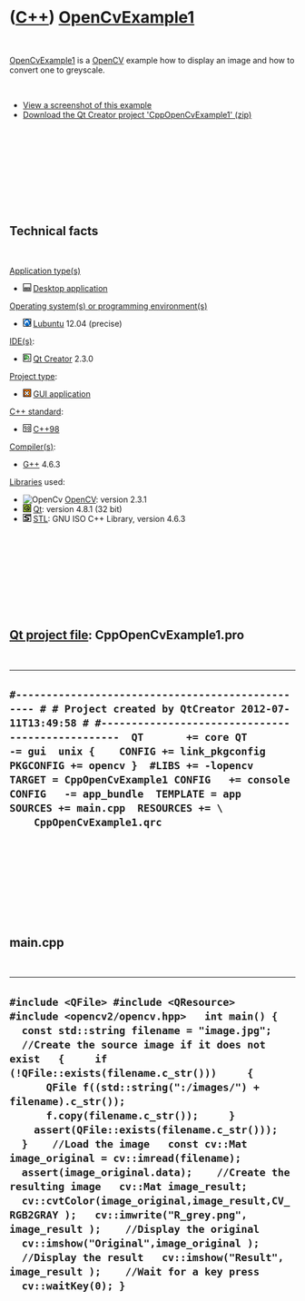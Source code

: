 
 

 

 

 

 

([C++](Cpp.md)) [OpenCvExample1](CppOpenCvExample1.md)
========================================================

 

[OpenCvExample1](CppOpenCvExample1.md) is a [OpenCV](CppOpenCv.md)
example how to display an image and how to convert one to greyscale.

 

-   [View a screenshot of this example](CppOpenCvExample1.png)
-   [Download the Qt Creator project
    'CppOpenCvExample1' (zip)](CppOpenCvExample1.zip)

 

 

 

 

 

Technical facts
---------------

 

[Application type(s)](CppApplication.md)

-   ![Desktop](PicDesktop.png) [Desktop
    application](CppDesktopApplication.md)

[Operating system(s) or programming environment(s)](CppOs.md)

-   ![Lubuntu](PicLubuntu.png) [Lubuntu](CppLubuntu.md) 12.04 (precise)

[IDE(s)](CppIde.md):

-   ![Qt Creator](PicQtCreator.png) [Qt Creator](CppQtCreator.md) 2.3.0

[Project type](CppQtProjectType.md):

-   ![GUI](PicGui.png) [GUI application](CppGuiApplication.md)

[C++ standard](CppStandard.md):

-   ![C++98](PicCpp98.png) [C++98](Cpp98.md)

[Compiler(s)](CppCompiler.md):

-   [G++](CppGpp.md) 4.6.3

[Libraries](CppLibrary.md) used:

-   ![OpenCv](PicOpenCv.png) [OpenCV](CppOpenCv.md): version 2.3.1
-   ![Qt](PicQt.png) [Qt](CppQt.md): version 4.8.1 (32 bit)
-   ![STL](PicStl.png) [STL](CppStl.md): GNU ISO C++ Library, version
    4.6.3

 

 

 

 

 

[Qt project file](CppQtProjectFile.md): CppOpenCvExample1.pro
--------------------------------------------------------------

 

  -------------------------------------------------------------------------------------------------------------------------------------------------------------------------------------------------------------------------------------------------------------------------------------------------------------------------------------------------------------------------------------------------------------------------------------------
  ` #------------------------------------------------- # # Project created by QtCreator 2012-07-11T13:49:58 # #-------------------------------------------------  QT       += core QT       -= gui  unix {    CONFIG += link_pkgconfig    PKGCONFIG += opencv }  #LIBS += -lopencv  TARGET = CppOpenCvExample1 CONFIG   += console CONFIG   -= app_bundle  TEMPLATE = app   SOURCES += main.cpp  RESOURCES += \     CppOpenCvExample1.qrc `
  -------------------------------------------------------------------------------------------------------------------------------------------------------------------------------------------------------------------------------------------------------------------------------------------------------------------------------------------------------------------------------------------------------------------------------------------

 

 

 

 

 

main.cpp
--------

 

  --------------------------------------------------------------------------------------------------------------------------------------------------------------------------------------------------------------------------------------------------------------------------------------------------------------------------------------------------------------------------------------------------------------------------------------------------------------------------------------------------------------------------------------------------------------------------------------------------------------------------------------------------------------------------------------------------------------------------------------------------------------------------------------------------------------------------------------------------------
  ` #include <QFile> #include <QResource>  #include <opencv2/opencv.hpp>   int main() {   const std::string filename = "image.jpg";   //Create the source image if it does not exist   {     if (!QFile::exists(filename.c_str()))     {       QFile f((std::string(":/images/") + filename).c_str());       f.copy(filename.c_str());     }     assert(QFile::exists(filename.c_str()));   }    //Load the image   const cv::Mat image_original = cv::imread(filename);   assert(image_original.data);    //Create the resulting image   cv::Mat image_result;   cv::cvtColor(image_original,image_result,CV_RGB2GRAY );   cv::imwrite("R_grey.png", image_result );    //Display the original   cv::imshow("Original",image_original );    //Display the result   cv::imshow("Result", image_result );    //Wait for a key press   cv::waitKey(0); } `
  --------------------------------------------------------------------------------------------------------------------------------------------------------------------------------------------------------------------------------------------------------------------------------------------------------------------------------------------------------------------------------------------------------------------------------------------------------------------------------------------------------------------------------------------------------------------------------------------------------------------------------------------------------------------------------------------------------------------------------------------------------------------------------------------------------------------------------------------------------

 

 

 

 

 

 

